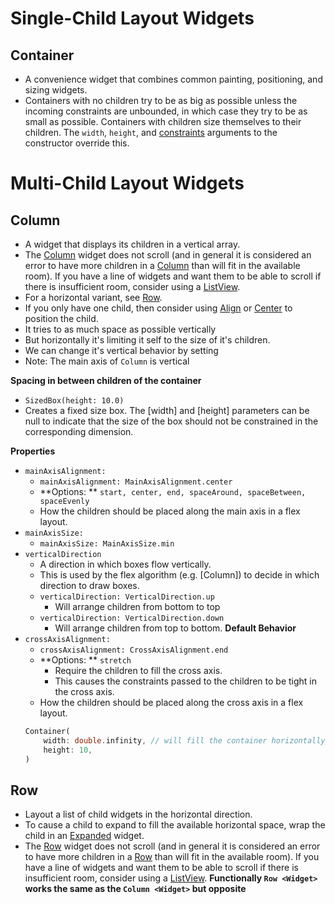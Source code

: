# Single-Child Layout Widgets  

## Container 
- A convenience widget that combines common painting, positioning, and sizing widgets.
- Containers with no children try to be as big as possible unless the incoming constraints are unbounded, in which case they try to be as small as possible. Containers with children size themselves to their children. The `width`, `height`, and [constraints](https://api.flutter.dev/flutter/widgets/Container/constraints.html) arguments to the constructor override this.  



# Multi-Child Layout Widgets  

## Column
- A widget that displays its children in a vertical array.
- The [Column](https://api.flutter.dev/flutter/widgets/Column-class.html) widget does not scroll (and in general it is considered an error to have more children in a [Column](https://api.flutter.dev/flutter/widgets/Column-class.html) than will fit in the available room). If you have a line of widgets and want them to be able to scroll if there is insufficient room, consider using a [ListView](https://api.flutter.dev/flutter/widgets/ListView-class.html).
- For a horizontal variant, see [Row](https://api.flutter.dev/flutter/widgets/Row-class.html).
- If you only have one child, then consider using [Align](https://api.flutter.dev/flutter/widgets/Align-class.html) or [Center](https://api.flutter.dev/flutter/widgets/Center-class.html) to position the child.
- It tries to as much space as possible vertically 
- But horizontally it's limiting it self to the size of it's children.
- We can change it's vertical behavior by setting   
- Note: The main axis of `Column` is vertical

**Spacing in between children of the container**
- `SizedBox(height: 10.0)`
- Creates a fixed size box. The [width] and [height] parameters can be null to indicate that the size of the box should not be constrained in the corresponding dimension.

**Properties**
- `mainAxisAlignment:`
	- `mainAxisAlignment: MainAxisAlignment.center`
	- **Options: ** `start, center, end, spaceAround, spaceBetween, spaceEvenly`
	- How the children should be placed along the main axis in a flex layout.
- `mainAxisSize:`
	- `mainAxisSize: MainAxisSize.min`
- `verticalDirection`
	- A direction in which boxes flow vertically.
	- This is used by the flex algorithm (e.g. [Column]) to decide in which direction to draw boxes.
	- `verticalDirection: VerticalDirection.up`
		- Will arrange children from bottom to top
	- `verticalDirection: VerticalDirection.down`
		- Will arrange children from top to bottom. **Default Behavior**
- `crossAxisAlignment:`
	- `crossAxisAlignment: CrossAxisAlignment.end`
	- **Options: ** `stretch`
		- Require the children to fill the cross axis.
		- This causes the constraints passed to the children to be tight in the cross axis. 
	- How the children should be placed along the cross axis in a flex layout.
	```dart
	Container(
		width: double.infinity, // will fill the container horizontally as wide as possible
		height: 10,
	)
	```



## Row
- Layout a list of child widgets in the horizontal direction.
- To cause a child to expand to fill the available horizontal space, wrap the child in an [Expanded](https://api.flutter.dev/flutter/widgets/Expanded-class.html) widget.
- The [Row](https://api.flutter.dev/flutter/widgets/Row-class.html) widget does not scroll (and in general it is considered an error to have more children in a [Row](https://api.flutter.dev/flutter/widgets/Row-class.html) than will fit in the available room). If you have a line of widgets and want them to be able to scroll if there is insufficient room, consider using a [ListView](https://api.flutter.dev/flutter/widgets/ListView-class.html).
**Functionally `Row <Widget>` works the same as the `Column <Widget>` but opposite**


